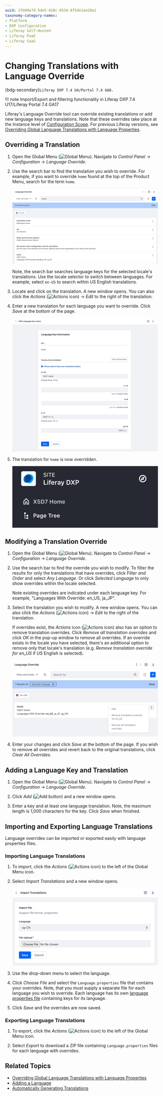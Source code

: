 ```yaml
---
uuid: 2fd49e7d-5de5-410c-9534-8f5de1ee20a1
taxonomy-category-names:
- Platform
- DXP Configuration
- Liferay Self-Hosted
- Liferay PaaS
- Liferay SaaS
---
```

# Changing Translations with Language Override

{bdg-secondary}`Liferay DXP 7.4 U4/Portal 7.4 GA8.`

!!! note
    Import/Export and filtering functionality in Liferay DXP 7.4 U17/Liferay Portal 7.4 GA17

Liferay's Language Override tool can override existing translations or add new language keys and translations. Note that these overrides take place at the Instance level of [Configuration Scope](./understanding-configuration-scope.md). For previous Liferay versions, see [Overriding Global Language Translations with Language Properties](../../liferay-internals/extending-liferay/customizing-localization/overriding-global-language-translations-with-language-properties.md).

## Overriding a Translation

1. Open the Global Menu (![Global Menu](../../images/icon-applications-menu.png)). Navigate to *Control Panel* &rarr; *Configuration* &rarr; *Language Override*.

1. Use the search bar to find the translation you wish to override. For example, if you want to override `home` found at the top of the Product Menu, search for the term `home`.

   ![Search for the term home in the Language Override UI.](./changing-translations-with-language-override/images/01.png)

   Note, the search bar searches language keys for the selected locale's translations. Use the locale selector to switch between languages. For example, select `en-US` to search within US English translations.

1. Locate and click on the translation. A new window opens. You can also click the *Actions* (![Actions icon](../../images/icon-actions.png)) &rarr; _Edit_ to the right of the translation.

1. Enter a new translation for each language you want to override. Click *Save* at the bottom of the page.

   ![Enter a new translation for each language you want to override.](./changing-translations-with-language-override/images/02.png)

1. The translation for `home` is now overridden.

   ![The translation for home is now overridden.](./changing-translations-with-language-override/images/03.png)

## Modifying a Translation Override

1. Open the Global Menu (![Global Menu](../../images/icon-applications-menu.png)). Navigate to *Control Panel* &rarr; *Configuration* &rarr; *Language Override*.

1. Use the search bar to find the override you wish to modify. To filter the results for only the translations that have overrides, click *Filter and Order* and select *Any Language*. Or click *Selected Language* to only show overrides within the locale selected.

   Note existing overrides are indicated under each language key. For example, "Languages With Override: en_US, ja_JP".

1. Select the translation you wish to modify. A new window opens. You can also click the *Actions* (![Actions icon](../../images/icon-actions.png)) &rarr; _Edit_ to the right of the translation.

   If overrides exist, the *Actions* icon (![Actions icon](../../images/icon-actions.png)) also has an option to remove translation overrides. Click *Remove all translation overrides* and click *OK* in the pop-up window to remove all overrides. If an override exists in the locale you have selected, there's an additional option to remove only that locale's translation (e.g. *Remove translation override for en_US* if US English is selected).

   ![The Actions icon has an option to remove translation overrides.](./changing-translations-with-language-override/images/04.png)

1. Enter your changes and click *Save* at the bottom of the page. If you wish to remove all overrides and revert back to the original translations, click *Clear All Overrides*.

## Adding a Language Key and Translation

1. Open the Global Menu (![Global Menu](../../images/icon-applications-menu.png)). Navigate to *Control Panel* &rarr; *Configuration* &rarr; *Language Override*.

1. Click *Add* (![Add button](../../images/icon-add.png)) and a new window opens.

1. Enter a key and at least one language translation. Note, the maximum length is 1,000 characters for the key. Click *Save* when finished.

## Importing and Exporting Language Translations

Language overrides can be imported or exported easily with language properties files.

### Importing Language Translations

1. To import, click the *Actions* (![Actions icon](../../images/icon-actions.png)) to the left of the Global Menu icon.

1. Select *Import Translations* and a new window opens.

   ![Select import translations and a new window opens.](./changing-translations-with-language-override/images/05.png)

1. Use the drop-down menu to select the language.

1. Click *Choose File* and select the `Language.properties` file that contains your overrides. Note, that you must supply a separate file for each language you wish to override. Each language has its own [language properties file](https://github.com/liferay/liferay-portal/tree/master/modules/apps/portal-language/portal-language-lang/src/main/resources/content) containing keys for its language.

1. Click *Save* and the overrides are now saved.

### Exporting Language Translations

1. To export, click the *Actions* (![Actions icon](../../images/icon-actions.png)) to the left of the Global Menu icon.

1. Select *Export* to download a ZIP file containing `Language.properties` files for each language with overrides. 

## Related Topics

- [Overriding Global Language Translations with Language Properties](../../liferay-internals/extending-liferay/customizing-localization/overriding-global-language-translations-with-language-properties.md)
- [Adding a Language](../../liferay-internals/extending-liferay/customizing-localization/adding-a-language.md)
- [Automatically Generating Translations](../../liferay-internals/extending-liferay/customizing-localization/automatically-generating-translations.md)